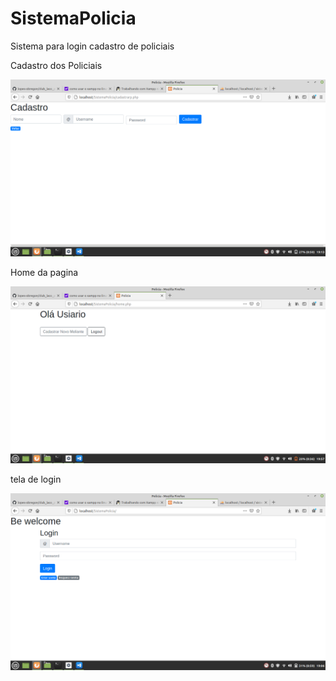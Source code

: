 # SistemaPolicia
<p>Sistema para login cadastro de policiais</p>
<p>Cadastro dos Policiais</p>
<img src="cadastroUsuario.png">
<p>Home da pagina</p>
<img src="home.png">
<p>tela de login</p>
<img src="telaLogin.png">

